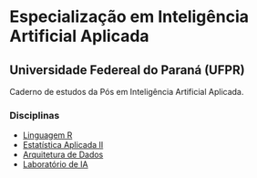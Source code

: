 # Especialização em Inteligência Artificial Aplicada
## Universidade Federeal do Paraná (UFPR)
Caderno de estudos da Pós em Inteligência Artificial Aplicada.

### Disciplinas
* [Linguagem R](linguagem_r/linguagem_r.md)
* [Estatística Aplicada II](estatistica_aplicada_ii/estatistica_aplicada_ii.md)
* [Arquitetura de Dados](arquitetura_de_dados/arquitetura_de_dados.md)
* [Laboratório de IA](laboratorio_de_ia/laboratorio_de_ia.md)